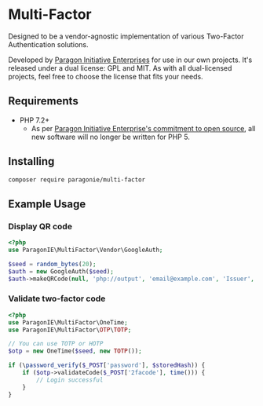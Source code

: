 # Multi-Factor

Designed to be a vendor-agnostic implementation of various Two-Factor 
Authentication solutions.

Developed by [Paragon Initiative Enterprises](https://paragonie.com) for use
in our own projects. It's released under a dual license: GPL and MIT. As with
all dual-licensed projects, feel free to choose the license that fits your
needs.

## Requirements

* PHP 7.2+
  * As per [Paragon Initiative Enterprise's commitment to open source](https://paragonie.com/blog/2016/04/go-php-7-our-commitment-maintaining-our-open-source-projects),
    all new software will no longer be written for PHP 5.

## Installing

```sh
composer require paragonie/multi-factor
```

## Example Usage

### Display QR code

```php
<?php
use ParagonIE\MultiFactor\Vendor\GoogleAuth;

$seed = random_bytes(20);
$auth = new GoogleAuth($seed);
$auth->makeQRCode(null, 'php://output', 'email@example.com', 'Issuer', 'Label');
```

### Validate two-factor code

```php
<?php
use ParagonIE\MultiFactor\OneTime;
use ParagonIE\MultiFactor\OTP\TOTP;

// You can use TOTP or HOTP
$otp = new OneTime($seed, new TOTP());

if (\password_verify($_POST['password'], $storedHash)) {
    if ($otp->validateCode($_POST['2facode'], time())) {
        // Login successful    
    }
}
```
